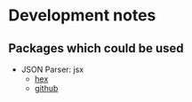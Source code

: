 Development notes
=================

Packages which could be used
----------------------------

* JSON Parser: jsx 
    * [hex](https://hex.pm/packages/jsx/2.0.4)
    * [github](https://github.com/talentdeficit/jsx)
